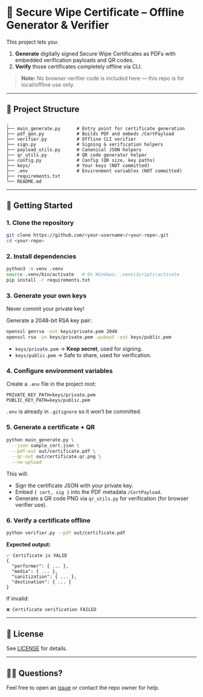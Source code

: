 # 🔐 Secure Wipe Certificate – Offline Generator & Verifier

This project lets you:

1. **Generate** digitally signed Secure Wipe Certificates as PDFs with embedded verification payloads and QR codes.
2. **Verify** those certificates completely offline via CLI.

> **Note:** No browser verifier code is included here — this repo is for local/offline use only.

---

## 📂 Project Structure

```
.
├── main_generate.py      # Entry point for certificate generation
├── pdf_gen.py            # Builds PDF and embeds /CertPayload
├── verifier.py           # Offline CLI verifier
├── sign.py               # Signing & verification helpers
├── payload_utils.py      # Canonical JSON helpers
├── qr_utils.py           # QR code generator helper
├── config.py             # Config (QR size, key paths)
├── keys/                 # Your keys (NOT committed)
├── .env                  # Environment variables (NOT committed)
├── requirements.txt
└── README.md
```

---

## 🚀 Getting Started

### 1. Clone the repository

```bash
git clone https://github.com/<your-username>/<your-repo>.git
cd <your-repo>
```

### 2. Install dependencies

```bash
python3 -m venv .venv
source .venv/bin/activate   # On Windows: .venv\Scripts\activate
pip install -r requirements.txt
```

### 3. Generate your own keys

Never commit your private key!

Generate a 2048-bit RSA key pair:

```bash
openssl genrsa -out keys/private.pem 2048
openssl rsa -in keys/private.pem -pubout -out keys/public.pem
```

- `keys/private.pem` → **Keep secret**, used for signing.
- `keys/public.pem` → Safe to share, used for verification.

### 4. Configure environment variables

Create a `.env` file in the project root:

```
PRIVATE_KEY_PATH=keys/private.pem
PUBLIC_KEY_PATH=keys/public.pem
```

`.env` is already in `.gitignore` so it won’t be committed.

### 5. Generate a certificate + QR

```bash
python main_generate.py \
  --json sample_cert.json \
  --pdf-out out/certificate.pdf \
  --qr-out out/certificate.qr.png \
  --no-upload
```

This will:
- Sign the certificate JSON with your private key.
- Embed `{ cert, sig }` into the PDF metadata `/CertPayload`.
- Generate a QR code PNG via `qr_utils.py` for verification (for browser verifier use).

### 6. Verify a certificate offline

```bash
python verifier.py --pdf out/certificate.pdf
```

**Expected output:**
```
✅ Certificate is VALID
{
  "performer": { ... },
  "media": { ... },
  "sanitization": { ... },
  "destination": { ... }
}
```

If invalid:

```
❌ Certificate verification FAILED
```

---

## 📄 License

See [LICENSE](LICENSE) for details.

---

## 🙋‍♂️ Questions?

Feel free to open an [issue](https://github.com/<your-username>/<your-repo>/issues) or contact the repo owner for help.
